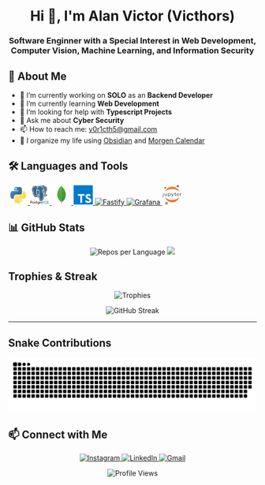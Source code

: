 <h1 align="center">Hi 👋, I'm Alan Victor (Victhors)</h1>
<h3 align="center">Software Enginner with a Special Interest in Web Development, Computer Vision, Machine Learning, and Information Security</h3>

## 🚀 About Me

- 🔭 I’m currently working on **SOLO** as an **Backend Developer**
- 🌱 I’m currently learning **Web Development**
- 🤝 I’m looking for help with **Typescript Projects**
- 💬 Ask me about **Cyber Security**
- 📫 How to reach me: [v0r1cth5@gmail.com](mailto:v0r1cth5@gmail.com)
- 📝 I organize my life using [Obsidian](https://obsidian.md) and [Morgen Calendar](https://www.morgen.so/)

## 🛠️ Languages and Tools

<p align="left">
  <a href="https://www.python.org" target="_blank" rel="noreferrer">
    <img src="https://raw.githubusercontent.com/devicons/devicon/master/icons/python/python-original.svg" alt="Python" width="40" height="40"/>
  </a>
  <a href="https://www.postgresql.org" target="_blank" rel="noreferrer">
    <img src="https://raw.githubusercontent.com/devicons/devicon/master/icons/postgresql/postgresql-original-wordmark.svg" alt="PostgreSQL" width="40" height="40"/>
  </a>
  <a href="https://www.mongodb.com" target="_blank" rel="noreferrer">
  <img src="https://raw.githubusercontent.com/devicons/devicon/master/icons/mongodb/mongodb-original.svg" alt="MongoDB" width="40" height="40"/>
  </a>
  <a href="https://www.typescriptlang.org" target="_blank" rel="noreferrer">
    <img src="https://raw.githubusercontent.com/devicons/devicon/master/icons/typescript/typescript-original.svg" alt="TypeScript" width="40" height="40"/>
  </a>
  <a href="https://fastify.io" target="_blank" rel="noreferrer">
    <img src="https://www.vectorlogo.zone/logos/fastifyio/fastifyio-icon.svg" alt="Fastify" width="40" height="40"/>
  </a>
  <a href="https://grafana.com" target="_blank" rel="noreferrer">
    <img src="https://www.vectorlogo.zone/logos/grafana/grafana-icon.svg" alt="Grafana" width="40" height="40"/>
  </a>
  <a href="https://jupyter.org" target="_blank" rel="noreferrer">
    <img src="https://raw.githubusercontent.com/devicons/devicon/master/icons/jupyter/jupyter-original-wordmark.svg" alt="Jupyter Notebook" width="40" height="40"/>
  </a>
</p>

## 📊 GitHub Stats

<p align="center">
  <img src="https://github-profile-summary-cards.vercel.app/api/cards/repos-per-language?username=Victhors&theme=github_dark" alt="Repos per Language"/>
  <img src="https://github-readme-stats.vercel.app/api?username=victhors&show_icons=true&theme=github_dark"/>
</p>

## Trophies & Streak

<p align="center">
  <img src="https://github-profile-trophy.vercel.app/?username=Victhors&theme=dracula&no-frame=true&no-bg=false&margin-w=4" alt="Trophies"/>
</p>

<p align="center">
  <img src="https://streak-stats.demolab.com/?user=Victhors&theme=monokai-metallian&hide_border=true&show_icons=true" alt="GitHub Streak"/>
</p>

---

## Snake Contributions

<p align="center">
  <picture>
    <source media="(prefers-color-scheme: dark)" srcset="https://raw.githubusercontent.com/mari4souza/mari4souza/output/github-contribution-grid-snake-dark.svg">
    <source media="(prefers-color-scheme: light)" srcset="https://raw.githubusercontent.com/mari4souza/mari4souza/output/github-contribution-grid-snake-dark.svg">
    <img alt="GitHub Contribution Snake" src="https://raw.githubusercontent.com/mari4souza/mari4souza/output/github-contribution-grid-snake.svg">
  </picture>
</p>

## 📫 Connect with Me

<p align="center">
  <a href="https://www.instagram.com/alanvictor_1/" target="_blank">
    <img src="https://img.shields.io/badge/-Instagram-%23E4405F?style=for-the-badge&logo=instagram&logoColor=white" alt="Instagram"/>
  </a>
  <a href="https://www.linkedin.com/in/alan-victor-28a38325a/" target="_blank">
    <img src="https://img.shields.io/badge/-LinkedIn-%230077B5?style=for-the-badge&logo=linkedin&logoColor=white" alt="LinkedIn"/>
  </a>
  <a href="mailto:v0r1cth5@gmail.com" target="_blank">
    <img src="https://img.shields.io/badge/-Gmail-%23333?style=for-the-badge&logo=gmail&logoColor=white" alt="Gmail"/>
  </a>
</p>

<div align="center">
  <img src="https://komarev.com/ghpvc/?username=Victhors&color=blueviolet" alt="Profile Views"/>
</div>
